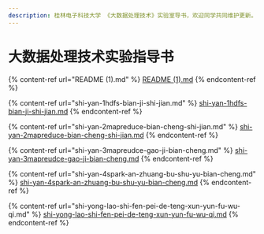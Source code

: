 ```yaml
---
description: 桂林电子科技大学 《大数据处理技术》实验室导书，欢迎同学共同维护更新。
---
```


# 大数据处理技术实验指导书



{% content-ref url="README (1).md" %}
[README (1).md](<README (1).md>)
{% endcontent-ref %}

{% content-ref url="shi-yan-1hdfs-bian-ji-shi-jian.md" %}
[shi-yan-1hdfs-bian-ji-shi-jian.md](shi-yan-1hdfs-bian-ji-shi-jian.md)
{% endcontent-ref %}

{% content-ref url="shi-yan-2mapreduce-bian-cheng-shi-jian.md" %}
[shi-yan-2mapreduce-bian-cheng-shi-jian.md](shi-yan-2mapreduce-bian-cheng-shi-jian.md)
{% endcontent-ref %}

{% content-ref url="shi-yan-3mapreudce-gao-ji-bian-cheng.md" %}
[shi-yan-3mapreudce-gao-ji-bian-cheng.md](shi-yan-3mapreudce-gao-ji-bian-cheng.md)
{% endcontent-ref %}

{% content-ref url="shi-yan-4spark-an-zhuang-bu-shu-yu-bian-cheng.md" %}
[shi-yan-4spark-an-zhuang-bu-shu-yu-bian-cheng.md](shi-yan-4spark-an-zhuang-bu-shu-yu-bian-cheng.md)
{% endcontent-ref %}

{% content-ref url="shi-yong-lao-shi-fen-pei-de-teng-xun-yun-fu-wu-qi.md" %}
[shi-yong-lao-shi-fen-pei-de-teng-xun-yun-fu-wu-qi.md](shi-yong-lao-shi-fen-pei-de-teng-xun-yun-fu-wu-qi.md)
{% endcontent-ref %}
